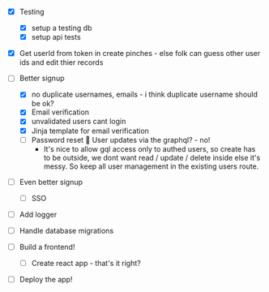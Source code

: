- [x] Testing

  - [x] setup a testing db
  - [x] setup api tests

- [x] Get userId from token in create pinches - else folk can guess other user ids and edit thier records

- [ ] Better signup

  - [x] no duplicate usernames, emails - i think duplicate username should be ok?
  - [x] Email verification
  - [x] unvalidated users cant login
  - [x] Jinja template for email verification
  - [ ] Password reset
🚫 User updates via the graphql? - no!
    - It's nice to allow gql access only to authed users, so create has to be outside, we dont want read / update / delete inside else it's messy. So keep all user management in the existing users route.

- [ ] Even better signup

  - [ ] SSO

- [ ] Add logger

- [ ] Handle database migrations

- [ ] Build a frontend!

  - [ ] Create react app - that's it right?

- [ ] Deploy the app!
